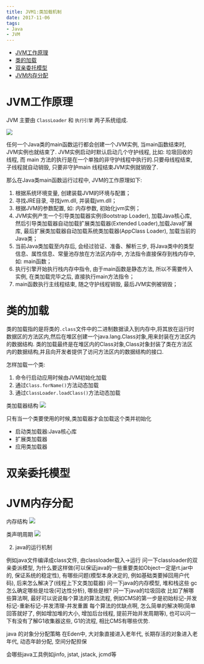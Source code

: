 ```yaml
---
title: JVM1:类加载机制
date: 2017-11-06
tags:
- Java
- JVM
---
```

<!-- TOC -->

- [JVM工作原理](#jvm工作原理)
- [类的加载](#类的加载)
- [双亲委托模型](#双亲委托模型)
- [JVM内存分配](#jvm内存分配)

<!-- /TOC -->
# JVM工作原理

JVM 主要由 `ClassLoader` 和 `执行引擎` 两子系统组成.

![](https://raw.githubusercontent.com/LuVx21/hexo/master/source/_posts/Java/img/jvmme.png)

任何一个Java类的main函数运行都会创建一个JVM实例, 当main函数结束时, JVM实例也就结束了.
JVM实例启动时默认启动几个守护线程, 比如: 垃圾回收的线程, 而 main 方法的执行是在一个单独的非守护线程中执行的.只要母线程结束, 子线程就自动销毁, 只要非守护main 线程结束JVM实例就销毁了.

那么在Java类main函数运行过程中, JVM的工作原理如下:

1. 根据系统环境变量, 创建装载JVM的环境与配置；
2. 寻找JRE目录, 寻找jvm.dll, 并装载jvm.dll；
3. 根据JVM的参数配置, 如: 内存参数, 初始化jvm实例；
4. JVM实例产生一个引导类加载器实例(Bootstrap Loader), 加载Java核心库, 然后引导类加载器自动加载扩展类加载器(Extended Loader),加载Java扩展库, 最后扩展类加载器自动加载系统类加载器(AppClass Loader), 加载当前的Java类；
5. 当前Java类加载至内存后, 会经过验证、准备、解析三步, 将Java类中的类型信息、属性信息、常量池存放在方法区内存中, 方法指令直接保存到栈内存中, 如: main函数；
6. 执行引擎开始执行栈内存中指令, 由于main函数是静态方法, 所以不需要传入实例, 在类加载完毕之后, 直接执行main方法指令；
7. main函数执行主线程结束, 随之守护线程销毁, 最后JVM实例被销毁；

# 类的加载

类的加载指的是将类的`.class`文件中的二进制数据读入到内存中,将其放在运行时数据区的方法区内,然后在堆区创建一个java.lang.Class对象,用来封装在方法区内的数据结构.
类的加载最终是在堆区内的Class对象,Class对象封装了类在方法区内的数据结构,并且向开发者提供了访问方法区内的数据结构的接口.

怎样加载一个类:

1. 命令行启动应用时候由JVM初始化加载
2. 通过`Class.forName()`方法动态加载
3. 通过`ClassLoader.loadClass()`方法动态加载

类加载器结构
![](https://raw.githubusercontent.com/LuVx21/hexo/master/source/_posts/Java/img/classloader.png)

只有当一个类要使用的时候,类加载器才会加载这个类并初始化

* 启动类加载器:Java核心库
* 扩展类加载器
* 应用类加载器

# 双亲委托模型


# JVM内存分配

内存结构
![](https://raw.githubusercontent.com/LuVx21/hexo/master/source/_posts/Java/img/classloader0.png)

类声明周期
![](https://raw.githubusercontent.com/LuVx21/hexo/master/source/_posts/Java/img/classload.png)


2. java的运行机制

例如java文件编译成class文件, 由classloader载入->运行
问一下classloader的双亲委派模型, 为什么要这样做(可以保证java的一些重要类如Object一定是rt.jar中的, 保证系统的稳定性), 有哪些问题(模型本身决定的, 例如基础类要掉回用户代码), 后来怎么解决了(线程上下文类加载器)
问一下java的内存模型, 堆和栈这些
gc怎么确定哪些是垃圾(可达性分析), 哪些是根?
问一下java的垃圾回收
比如了解哪些算法啊, 最好可以说说每个算法的算法流程, 例如CMS的第一步是初始标记-并发标记-重新标记-并发清理-并发重置 每个算法的优缺点啊, 怎么简单的解决啊(简单回答就好了, 例如增加堆的大小, 增加后台线程, 提前开始并发周期等), 也可以问一下有没有了解G1收集器这些, G1的流程, 相比CMS有哪些优势.

java 的对象分分配策略
在Eden中, 大对象直接进入老年代, 长期存活的对象进入老年代, 动态年龄分配, 空间分配担保

会哪些java工具例如jinfo, jstat, jstack, jcmd等